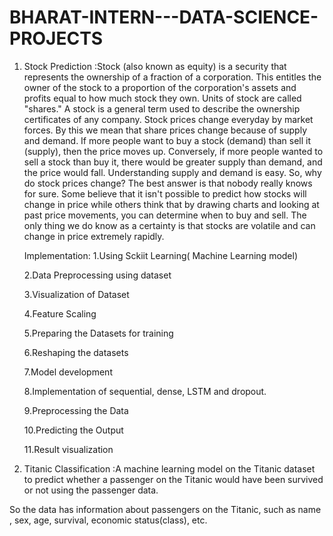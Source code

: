 # BHARAT-INTERN---DATA-SCIENCE-PROJECTS

1) Stock Prediction :Stock (also known as equity) is a security that represents the ownership of a fraction of a corporation. This entitles the owner of the stock to a proportion of the corporation's assets and profits equal to how much stock they own. Units of stock are called "shares." A stock is a general term used to describe the ownership certificates of any company. Stock prices change everyday by market forces. By this we mean that share prices change because of supply and demand. If more people want to buy a stock (demand) than sell it (supply), then the price moves up. Conversely, if more people wanted to sell a stock than buy it, there would be greater supply than demand, and the price would fall. Understanding supply and demand is easy. So, why do stock prices change? The best answer is that nobody really knows for sure. Some believe that it isn't possible to predict how stocks will change in price while others think that by drawing charts and looking at past price movements, you can determine when to buy and sell. The only thing we do know as a certainty is that stocks are volatile and can change in price extremely rapidly.

   Implementation:
     1.Using Sckiit Learning( Machine Learning model)

     2.Data Preprocessing using dataset

     3.Visualization of Dataset

     4.Feature Scaling

     5.Preparing the Datasets for training

     6.Reshaping the datasets

     7.Model development

     8.Implementation of sequential, dense, LSTM and dropout.

     9.Preprocessing the Data

     10.Predicting the Output

     11.Result visualization

2) Titanic Classification :A machine learning model on the Titanic dataset to predict whether a passenger on the Titanic would have been survived or not using the passenger data. 

So the data has information about passengers on the Titanic, such as name , sex, age, survival, economic status(class), etc.
